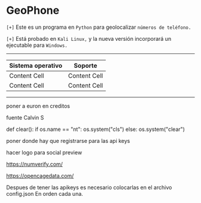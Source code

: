 # GeoPhone

`[+]` Este es un programa en `Python` para geolocalizar `números de teléfono.`

`[+]` Está probado en `Kali Linux,` y la nueva versión incorporará un ejecutable para `Windows.`

<hr>

| Sistema operativo  | Soporte |
| ------------- | ------------- |
| Content Cell  | Content Cell  |
| Content Cell  | Content Cell  |

<hr>


poner a euron en creditos


fuente Calvin S

def clear():
  if os.name == "nt":
    os.system("cls")
  else:
    os.system("clear")

poner donde hay que registrarse para las api keys

hacer logo para social preview

https://numverify.com/

https://opencagedata.com/

Despues de tener las apikeys es necesario colocarlas en el archivo config.json En orden cada una.

